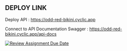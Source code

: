 ## DEPLOY LINK
Deploy API : https://odd-red-bikini.cyclic.app

Connect to API Documentation Swagger : https://odd-red-bikini.cyclic.app/api-docs

[![Review Assignment Due Date](https://classroom.github.com/assets/deadline-readme-button-24ddc0f5d75046c5622901739e7c5dd533143b0c8e959d652212380cedb1ea36.svg)](https://classroom.github.com/a/XqBuIcOG)
